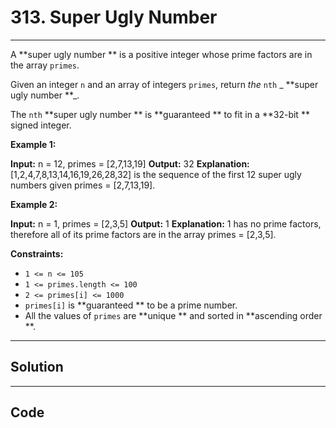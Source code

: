 # 313. Super Ugly Number

---

A **super ugly number ** is a positive integer whose prime factors are in the array `primes`.

Given an integer `n` and an array of integers `primes`, return _the_ `nth` _ **super ugly number **_.

The `nth` **super ugly number ** is **guaranteed ** to fit in a **32-bit ** signed integer.

 

**Example 1:**


**Input:** n = 12, primes = [2,7,13,19]
**Output:** 32
**Explanation:** [1,2,4,7,8,13,14,16,19,26,28,32] is the sequence of the first 12 super ugly numbers given primes = [2,7,13,19].


**Example 2:**


**Input:** n = 1, primes = [2,3,5]
**Output:** 1
**Explanation:** 1 has no prime factors, therefore all of its prime factors are in the array primes = [2,3,5].


 

**Constraints:**

  * `1 <= n <= 105`
  * `1 <= primes.length <= 100`
  * `2 <= primes[i] <= 1000`
  * `primes[i]` is **guaranteed ** to be a prime number.
  * All the values of `primes` are **unique ** and sorted in **ascending order **.

---

## Solution



---

## Code
```python


```